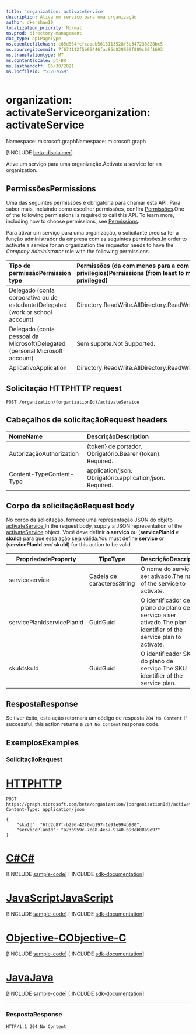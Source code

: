 ```yaml
---
title: 'organization: activateService'
description: Ativa um serviço para uma organização.
author: dkershaw10
localization_priority: Normal
ms.prod: directory-management
doc_type: apiPageType
ms.openlocfilehash: c65d864fcfcabab5616113528f3e347238828bc5
ms.sourcegitcommit: 7f674112f5b95446fac86d829509f889c60f1693
ms.translationtype: MT
ms.contentlocale: pt-BR
ms.lasthandoff: 06/30/2021
ms.locfileid: "53207659"
---
```

# <a name="organization-activateservice"></a><span data-ttu-id="bf951-103">organization: activateService</span><span class="sxs-lookup"><span data-stu-id="bf951-103">organization: activateService</span></span>

<span data-ttu-id="bf951-104">Namespace: microsoft.graph</span><span class="sxs-lookup"><span data-stu-id="bf951-104">Namespace: microsoft.graph</span></span>

[!INCLUDE [beta-disclaimer](../../includes/beta-disclaimer.md)]

<span data-ttu-id="bf951-105">Ative um serviço para uma organização.</span><span class="sxs-lookup"><span data-stu-id="bf951-105">Activate a service for an organization.</span></span>

## <a name="permissions"></a><span data-ttu-id="bf951-106">Permissões</span><span class="sxs-lookup"><span data-stu-id="bf951-106">Permissions</span></span>
<span data-ttu-id="bf951-p101">Uma das seguintes permissões é obrigatória para chamar esta API. Para saber mais, incluindo como escolher permissões, confira [Permissões](/graph/permissions-reference).</span><span class="sxs-lookup"><span data-stu-id="bf951-p101">One of the following permissions is required to call this API. To learn more, including how to choose permissions, see [Permissions](/graph/permissions-reference).</span></span>

<span data-ttu-id="bf951-109">Para ativar um serviço para uma organização, o  solicitante precisa ter a função administrador da empresa com as seguintes permissões.</span><span class="sxs-lookup"><span data-stu-id="bf951-109">In order to activate a service for an organization the requestor needs to have the _Company Administrator_ role with the following permissions.</span></span>

|<span data-ttu-id="bf951-110">Tipo de permissão</span><span class="sxs-lookup"><span data-stu-id="bf951-110">Permission type</span></span>|<span data-ttu-id="bf951-111">Permissões (da com menos para a com mais privilégios)</span><span class="sxs-lookup"><span data-stu-id="bf951-111">Permissions (from least to most privileged)</span></span>|
| :--- | :--- |
| <span data-ttu-id="bf951-112">Delegado (conta corporativa ou de estudante)</span><span class="sxs-lookup"><span data-stu-id="bf951-112">Delegated (work or school account)</span></span> | <span data-ttu-id="bf951-113">Directory.ReadWrite.All</span><span class="sxs-lookup"><span data-stu-id="bf951-113">Directory.ReadWrite.All</span></span>|
| <span data-ttu-id="bf951-114">Delegado (conta pessoal da Microsoft)</span><span class="sxs-lookup"><span data-stu-id="bf951-114">Delegated (personal Microsoft account)</span></span> | <span data-ttu-id="bf951-115">Sem suporte.</span><span class="sxs-lookup"><span data-stu-id="bf951-115">Not Supported.</span></span> |
| <span data-ttu-id="bf951-116">Aplicativo</span><span class="sxs-lookup"><span data-stu-id="bf951-116">Application</span></span> | <span data-ttu-id="bf951-117">Directory.ReadWrite.All</span><span class="sxs-lookup"><span data-stu-id="bf951-117">Directory.ReadWrite.All</span></span>|


## <a name="http-request"></a><span data-ttu-id="bf951-118">Solicitação HTTP</span><span class="sxs-lookup"><span data-stu-id="bf951-118">HTTP request</span></span>

<!-- {
  "blockType": "ignored"
}
-->
``` http
POST /organization/{organizationId}/activateService
```

## <a name="request-headers"></a><span data-ttu-id="bf951-119">Cabeçalhos de solicitação</span><span class="sxs-lookup"><span data-stu-id="bf951-119">Request headers</span></span>
|<span data-ttu-id="bf951-120">Nome</span><span class="sxs-lookup"><span data-stu-id="bf951-120">Name</span></span>|<span data-ttu-id="bf951-121">Descrição</span><span class="sxs-lookup"><span data-stu-id="bf951-121">Description</span></span>|
|:---|:---|
|<span data-ttu-id="bf951-122">Autorização</span><span class="sxs-lookup"><span data-stu-id="bf951-122">Authorization</span></span>|<span data-ttu-id="bf951-p102">{token} de portador. Obrigatório.</span><span class="sxs-lookup"><span data-stu-id="bf951-p102">Bearer {token}. Required.</span></span>|
|<span data-ttu-id="bf951-125">Content-Type</span><span class="sxs-lookup"><span data-stu-id="bf951-125">Content-Type</span></span>|<span data-ttu-id="bf951-p103">application/json. Obrigatório.</span><span class="sxs-lookup"><span data-stu-id="bf951-p103">application/json. Required.</span></span>|

## <a name="request-body"></a><span data-ttu-id="bf951-128">Corpo da solicitação</span><span class="sxs-lookup"><span data-stu-id="bf951-128">Request body</span></span>
<span data-ttu-id="bf951-129">No corpo da solicitação, fornece uma representação JSON do [objeto activateService.](../resources/activateService.md)</span><span class="sxs-lookup"><span data-stu-id="bf951-129">In the request body, supply a JSON representation of the [activateService](../resources/activateService.md) object.</span></span>
<span data-ttu-id="bf951-130">Você deve definir **o serviço** ou (**servicePlanId** _e_ **skuId**) para que essa ação seja válida.</span><span class="sxs-lookup"><span data-stu-id="bf951-130">You must define **service** or (**servicePlanId** _and_ **skuId**) for this action to be valid.</span></span>

| <span data-ttu-id="bf951-131">Propriedade</span><span class="sxs-lookup"><span data-stu-id="bf951-131">Property</span></span>         | <span data-ttu-id="bf951-132">Tipo</span><span class="sxs-lookup"><span data-stu-id="bf951-132">Type</span></span>         | <span data-ttu-id="bf951-133">Descrição</span><span class="sxs-lookup"><span data-stu-id="bf951-133">Description</span></span>                           |
| ----------------- | ------------ | ------------------------------------- |
| <span data-ttu-id="bf951-134">service</span><span class="sxs-lookup"><span data-stu-id="bf951-134">service</span></span>| <span data-ttu-id="bf951-135">Cadeia de caracteres</span><span class="sxs-lookup"><span data-stu-id="bf951-135">String</span></span> | <span data-ttu-id="bf951-136">O nome do serviço a ser ativado.</span><span class="sxs-lookup"><span data-stu-id="bf951-136">The name of the service to activate.</span></span> |
| <span data-ttu-id="bf951-137">servicePlanId</span><span class="sxs-lookup"><span data-stu-id="bf951-137">servicePlanId</span></span> | <span data-ttu-id="bf951-138">Guid</span><span class="sxs-lookup"><span data-stu-id="bf951-138">Guid</span></span> | <span data-ttu-id="bf951-139">O identificador de plano do plano de serviço a ser ativado.</span><span class="sxs-lookup"><span data-stu-id="bf951-139">The plan identifier of the service plan to activate.</span></span> |
| <span data-ttu-id="bf951-140">skuId</span><span class="sxs-lookup"><span data-stu-id="bf951-140">skuId</span></span> | <span data-ttu-id="bf951-141">Guid</span><span class="sxs-lookup"><span data-stu-id="bf951-141">Guid</span></span> | <span data-ttu-id="bf951-142">O identificador SKU do plano de serviço.</span><span class="sxs-lookup"><span data-stu-id="bf951-142">The SKU identifier of the service plan.</span></span> |

## <a name="response"></a><span data-ttu-id="bf951-143">Resposta</span><span class="sxs-lookup"><span data-stu-id="bf951-143">Response</span></span>

<span data-ttu-id="bf951-144">Se tiver êxito, esta ação retornará um código de resposta `204 No Content`.</span><span class="sxs-lookup"><span data-stu-id="bf951-144">If successful, this action returns a `204 No Content` response code.</span></span>

## <a name="examples"></a><span data-ttu-id="bf951-145">Exemplos</span><span class="sxs-lookup"><span data-stu-id="bf951-145">Examples</span></span>

### <a name="request"></a><span data-ttu-id="bf951-146">Solicitação</span><span class="sxs-lookup"><span data-stu-id="bf951-146">Request</span></span>

# <a name="http"></a>[<span data-ttu-id="bf951-147">HTTP</span><span class="sxs-lookup"><span data-stu-id="bf951-147">HTTP</span></span>](#tab/http)
<!-- {
  "blockType": "request",
  "name": "organization_activateservice"
}
-->
``` http
POST https://graph.microsoft.com/beta/organization/{:organizationId}/activateService
Content-Type: application/json

{
    "skuId": "6fd2c87f-b296-42f0-b197-1e91e994b900",
    "servicePlanId": "a23b959c-7ce8-4e57-9140-b90eb88a9e97"
}
```
# <a name="c"></a>[<span data-ttu-id="bf951-148">C#</span><span class="sxs-lookup"><span data-stu-id="bf951-148">C#</span></span>](#tab/csharp)
[!INCLUDE [sample-code](../includes/snippets/csharp/organization-activateservice-csharp-snippets.md)]
[!INCLUDE [sdk-documentation](../includes/snippets/snippets-sdk-documentation-link.md)]

# <a name="javascript"></a>[<span data-ttu-id="bf951-149">JavaScript</span><span class="sxs-lookup"><span data-stu-id="bf951-149">JavaScript</span></span>](#tab/javascript)
[!INCLUDE [sample-code](../includes/snippets/javascript/organization-activateservice-javascript-snippets.md)]
[!INCLUDE [sdk-documentation](../includes/snippets/snippets-sdk-documentation-link.md)]

# <a name="objective-c"></a>[<span data-ttu-id="bf951-150">Objective-C</span><span class="sxs-lookup"><span data-stu-id="bf951-150">Objective-C</span></span>](#tab/objc)
[!INCLUDE [sample-code](../includes/snippets/objc/organization-activateservice-objc-snippets.md)]
[!INCLUDE [sdk-documentation](../includes/snippets/snippets-sdk-documentation-link.md)]

# <a name="java"></a>[<span data-ttu-id="bf951-151">Java</span><span class="sxs-lookup"><span data-stu-id="bf951-151">Java</span></span>](#tab/java)
[!INCLUDE [sample-code](../includes/snippets/java/organization-activateservice-java-snippets.md)]
[!INCLUDE [sdk-documentation](../includes/snippets/snippets-sdk-documentation-link.md)]

---


### <a name="response"></a><span data-ttu-id="bf951-152">Resposta</span><span class="sxs-lookup"><span data-stu-id="bf951-152">Response</span></span>
<!-- {
  "blockType": "response",
  "truncated": true
}
-->
``` http
HTTP/1.1 204 No Content
```

